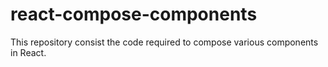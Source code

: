 # react-compose-components
This repository consist the code required to compose various components in React.
